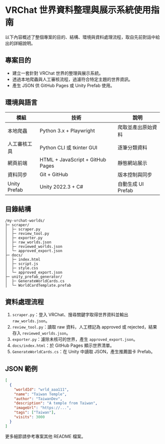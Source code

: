 # VRChat 世界資料整理與展示系統使用指南

以下內容概述了整個專案的目的、結構、環境與資料處理流程，取自先前對話中給出的詳細說明。

## 專案目的

- 建立一套針對 VRChat 世界的整理與展示系統。
- 透過本地爬蟲與人工審核流程，過濾符合特定主題的世界資訊。
- 產生 JSON 供 GitHub Pages 或 Unity Prefab 使用。

## 環境與語言

| 模組 | 技術 | 說明 |
| --- | --- | --- |
| 本地爬蟲 | Python 3.x + Playwright | 爬取並產出原始資料 |
| 人工審核工具 | Python CLI 或 tkinter GUI | 逐筆分類資料 |
| 網頁前端 | HTML + JavaScript + GitHub Pages | 靜態網站展示 |
| 資料同步 | Git + GitHub | 版本控制與同步 |
| Unity Prefab | Unity 2022.3 + C# | 自動生成 UI Prefab |

## 目錄結構

```text
/my-vrchat-worlds/
├─ scraper/
│  ├─ scraper.py
│  ├─ review_tool.py
│  ├─ exporter.py
│  ├─ raw_worlds.json
│  ├─ reviewed_worlds.json
│  └─ approved_export.json
├─ docs/
│  ├─ index.html
│  ├─ script.js
│  ├─ style.css
│  └─ approved_export.json
├─ unity_prefab_generator/
│  ├─ GenerateWorldCards.cs
│  └─ WorldCardTemplate.prefab
```

## 資料處理流程

1. `scraper.py`：登入 VRChat、搜尋關鍵字取得世界資料並輸出 `raw_worlds.json`。
2. `review_tool.py`：讀取 raw 資料，人工標記為 approved 或 rejected，結果存入 `reviewed_worlds.json`。
3. `exporter.py`：濾除未核可的世界，產生 `approved_export.json`。
4. `docs/index.html`：於 GitHub Pages 顯示世界清單。
5. `GenerateWorldCards.cs`：在 Unity 中讀取 JSON，產生推薦圖卡 Prefab。

## JSON 範例

```json
[
  {
    "worldId": "wrld_aaa111",
    "name": "Taiwan Temple",
    "author": "TaiwanDev",
    "description": "A temple from Taiwan",
    "imageUrl": "https://...",
    "tags": ["Taiwan"],
    "visits": 3000
  }
]
```

更多細節請參考專案其他 README 檔案。
